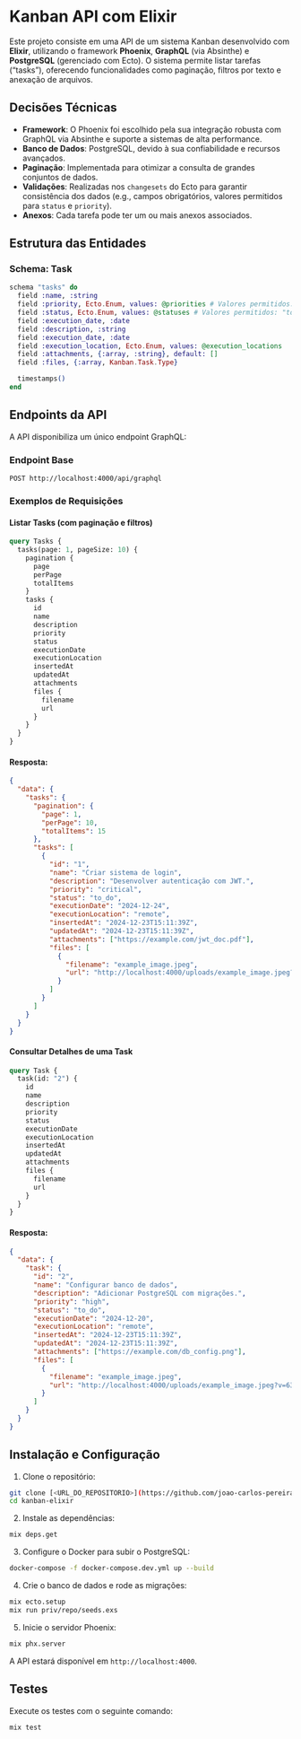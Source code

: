 # Kanban API com Elixir

Este projeto consiste em uma API de um sistema Kanban desenvolvido com **Elixir**, utilizando o framework **Phoenix**, **GraphQL** (via Absinthe) e **PostgreSQL** (gerenciado com Ecto). O sistema permite listar tarefas (“tasks”), oferecendo funcionalidades como paginação, filtros por texto e anexação de arquivos.

## Decisões Técnicas

- **Framework**: O Phoenix foi escolhido pela sua integração robusta com GraphQL via Absinthe e suporte a sistemas de alta performance.
- **Banco de Dados**: PostgreSQL, devido à sua confiabilidade e recursos avançados.
- **Paginação**: Implementada para otimizar a consulta de grandes conjuntos de dados.
- **Validações**: Realizadas nos `changesets` do Ecto para garantir consistência dos dados (e.g., campos obrigatórios, valores permitidos para `status` e `priority`).
- **Anexos**: Cada tarefa pode ter um ou mais anexos associados.

## Estrutura das Entidades

### Schema: Task

```elixir
schema "tasks" do
  field :name, :string
  field :priority, Ecto.Enum, values: @priorities # Valores permitidos: "low", "high", "critical"
  field :status, Ecto.Enum, values: @statuses # Valores permitidos: "to_do", "in_progress", "finished"
  field :execution_date, :date
  field :description, :string
  field :execution_date, :date
  field :execution_location, Ecto.Enum, values: @execution_locations
  field :attachments, {:array, :string}, default: []
  field :files, {:array, Kanban.Task.Type}

  timestamps()
end
```

## Endpoints da API

A API disponibiliza um único endpoint GraphQL:

### Endpoint Base

```
POST http://localhost:4000/api/graphql
```

### Exemplos de Requisições

#### Listar Tasks (com paginação e filtros)

```graphql
query Tasks {
  tasks(page: 1, pageSize: 10) {
    pagination {
      page
      perPage
      totalItems
    }
    tasks {
      id
      name
      description
      priority
      status
      executionDate
      executionLocation
      insertedAt
      updatedAt
      attachments
      files {
        filename
        url
      }
    }
  }
}
```

#### Resposta:

```json
{
  "data": {
    "tasks": {
      "pagination": {
        "page": 1,
        "perPage": 10,
        "totalItems": 15
      },
      "tasks": [
        {
          "id": "1",
          "name": "Criar sistema de login",
          "description": "Desenvolver autenticação com JWT.",
          "priority": "critical",
          "status": "to_do",
          "executionDate": "2024-12-24",
          "executionLocation": "remote",
          "insertedAt": "2024-12-23T15:11:39Z",
          "updatedAt": "2024-12-23T15:11:39Z",
          "attachments": ["https://example.com/jwt_doc.pdf"],
          "files": [
            {
              "filename": "example_image.jpeg",
              "url": "http://localhost:4000/uploads/example_image.jpeg?v=63902185899"
            }
          ]
        }
      ]
    }
  }
}
```

#### Consultar Detalhes de uma Task

```graphql
query Task {
  task(id: "2") {
    id
    name
    description
    priority
    status
    executionDate
    executionLocation
    insertedAt
    updatedAt
    attachments
    files {
      filename
      url
    }
  }
}
```

#### Resposta:

```json
{
  "data": {
    "task": {
      "id": "2",
      "name": "Configurar banco de dados",
      "description": "Adicionar PostgreSQL com migrações.",
      "priority": "high",
      "status": "to_do",
      "executionDate": "2024-12-20",
      "executionLocation": "remote",
      "insertedAt": "2024-12-23T15:11:39Z",
      "updatedAt": "2024-12-23T15:11:39Z",
      "attachments": ["https://example.com/db_config.png"],
      "files": [
        {
          "filename": "example_image.jpeg",
          "url": "http://localhost:4000/uploads/example_image.jpeg?v=63902185899"
        }
      ]
    }
  }
}
```

## Instalação e Configuração

1. Clone o repositório:

```bash
git clone [<URL_DO_REPOSITORIO>](https://github.com/joao-carlos-pereira-alves/kanban-elixir)
cd kanban-elixir
```

2. Instale as dependências:

```bash
mix deps.get
```

3. Configure o Docker para subir o PostgreSQL:

```bash
docker-compose -f docker-compose.dev.yml up --build
```

4. Crie o banco de dados e rode as migrações:

```bash
mix ecto.setup
mix run priv/repo/seeds.exs
```

5. Inicie o servidor Phoenix:

```bash
mix phx.server
```

A API estará disponível em `http://localhost:4000`.

## Testes

Execute os testes com o seguinte comando:

```bash
mix test
```
